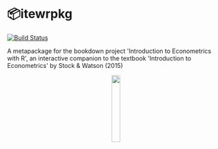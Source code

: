 # 📦itewrpkg 

[![Build Status](https://travis-ci.org/mca91/itewrpkg.svg?branch=master)](https://travis-ci.org/mca91/itewrpkg)

A metapackage for the bookdown project 'Introduction to Econometrics with R', an interactive companion to the textbook 'Introduction to Econometrics' by Stock &amp; Watson (2015)

<p align="center"><img align="center" src="https://github.com/mca91/EconometricsWithR/blob/master/docs/images/cover.png" width="20%" height="20%"></p>
